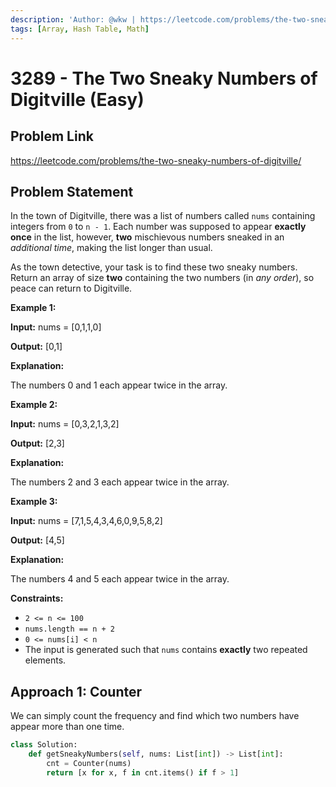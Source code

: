 ```yaml
---
description: 'Author: @wkw | https://leetcode.com/problems/the-two-sneaky-numbers-of-digitville/'
tags: [Array, Hash Table, Math]
---
```


# 3289 - The Two Sneaky Numbers of Digitville (Easy)

## Problem Link

https://leetcode.com/problems/the-two-sneaky-numbers-of-digitville/

## Problem Statement

In the town of Digitville, there was a list of numbers called `nums` containing integers from `0` to `n - 1`. Each number was supposed to appear **exactly once** in the list, however, **two** mischievous numbers sneaked in an _additional time_, making the list longer than usual.

As the town detective, your task is to find these two sneaky numbers. Return an array of size **two** containing the two numbers (in _any order_), so peace can return to Digitville.

**Example 1:**

**Input:** nums = [0,1,1,0]

**Output:** [0,1]

**Explanation:**

The numbers 0 and 1 each appear twice in the array.

**Example 2:**

**Input:** nums = [0,3,2,1,3,2]

**Output:** [2,3]

**Explanation:**

The numbers 2 and 3 each appear twice in the array.

**Example 3:**

**Input:** nums = [7,1,5,4,3,4,6,0,9,5,8,2]

**Output:** [4,5]

**Explanation:**

The numbers 4 and 5 each appear twice in the array.

**Constraints:**

- `2 <= n <= 100`
- `nums.length == n + 2`
- `0 <= nums[i] < n`
- The input is generated such that `nums` contains **exactly** two repeated elements.

## Approach 1: Counter

We can simply count the frequency and find which two numbers have appear more than one time.

<Tabs>
<TabItem value="py" label="Python">
<SolutionAuthor name="@wkw"/>

```py
class Solution:
    def getSneakyNumbers(self, nums: List[int]) -> List[int]:
        cnt = Counter(nums)
        return [x for x, f in cnt.items() if f > 1]
```

</TabItem>
</Tabs>
